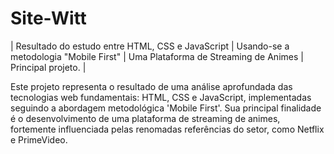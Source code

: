 # Site-Witt

| Resultado do estudo entre HTML, CSS e JavaScript | Usando-se a metodologia "Mobile First" | Uma Plataforma de Streaming de Animes | Principal projeto. |

Este projeto representa o resultado de uma análise aprofundada das tecnologias web fundamentais: HTML, CSS e JavaScript, implementadas seguindo a abordagem metodológica 'Mobile First'. 
Sua principal finalidade é o desenvolvimento de uma plataforma de streaming de animes, fortemente influenciada pelas renomadas referências do setor, como Netflix e PrimeVideo.
